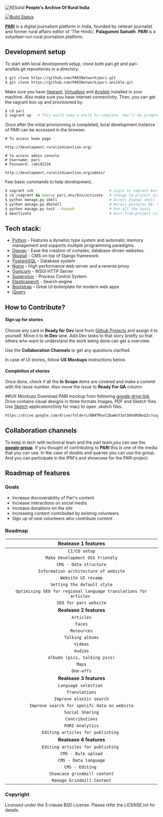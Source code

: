 ![N|Solid](https://ruralindiaonline.org/static/img/logo.png)    **People's Archive Of Rural India**

[![Build Status](https://travis-ci.org/sankarpatw/pari.svg?branch=master)](https://travis-ci.org/sankarpatw/pari)

**[PARI](https://ruralindiaonline.org/)** is a digital journalism platform in India, founded by veteran journalist and former rural affairs editor of 'The Hindu', **Palagummi Sainath**. **PARI** is a volunteer-run rural journalism platform.

## Development setup

To start with local development setup, clone both pari.git and pari-ansible.git repositories in a directory.
```sh
$ git clone https://github.com/PARINetwork/pari.git
$ git clone https://github.com/PARINetwork/pari-ansible.git
```

Make sure you have [Vagrant](https://www.vagrantup.com/downloads.html), [Virtualbox](https://www.virtualbox.org/wiki/Downloads) and [Ansible](http://docs.ansible.com/ansible/intro_installation.html) installed in your machine.
Also make sure you have internet connectivity. Then, you can get the vagrant box up and provisioned by:

```sh
$ cd pari
$ vagrant up   # This would take a while to complete. You'll be prompted for SUDO password of your host machine for the first time.
```

Once after the initial provisioning is completed, local development instance of PARI can be accessed in the browser. 

    # To access home page
    
    http://development.ruralindiaonline.org/
             
    # To access admin console
    # Username: pari
    # Password: !abcd1234
    
    http://development.ruralindiaonline.org/admin/

Few basic commands to help development,

```sh
$ vagrant ssh                                   # Login to vagrant box
$ cd /vagrant && source pari_env/bin/activate   # Change to project directory and activate project virtualenv   
$ python manage.py shell                        # Access django shell
$ python manage.py dbshell                      # Access postgres DB. Password: pari
$ python manage.py test --keepdb                # Run all the tests
$ deactivate                                    # Exit from project virtualenv
```
## Tech stack:

* [Python](https://www.python.org/) - Features a dynamic type system and automatic memory management and supports multiple programming paradigms.
* [Django](https://www.djangoproject.com/) - Ease the creation of complex, database-driven websites.
* [Wagtail](https://wagtail.io/) - CMS on top of Django framework
* [PostgreSQL](https://www.postgresql.org/) - Database system
* [Nginx](https://www.nginx.com/) - High performance web server and a reverse proxy
* [Gunicorn](http://gunicorn.org/) - WSGI HTTP Server
* [Supervisor](http://supervisord.org/) - Process Control System
* [Elasticsearch](https://www.elastic.co/) - Search engine
* [Bootstrap](http://getbootstrap.com/) - Great UI boilerplate for modern web apps
* [jQuery](https://jquery.com/)

## How to Contribute?
#### Sign up for stories
Choose any card in **Ready for Dev** lane from [Github Projects](https://github.com/PARINetwork/pari/projects/1) and assign it to yourself. Move it to **In Dev** lane. Add Dev tasks to that story briefly so that others who want to understand the work being done can get a overview. 

Use the **Collaboration Channels** to get any questions clarified.

In case of UI stories, follow **UX Mockups** instructions below.

#### Completion of stories
Once done, check if all the **In Scope** items are covered and make a commit with the issue number. Also move the issue to **Ready For QA** column.


##UX Mockups
Download PARI mockup from following [google drive link](https://drive.google.com/drive/folders/0B4TMsel2baWuY1otS0hUM3NxQ2c?usp=sharing). Drive contains visual designs in three formats
Images, PDF and Sketch files. Use [Sketch](https://www.sketchapp.com/) application(Only for mac) to open .sketch files.
 ```sh
https://drive.google.com/drive/folders/0B4TMsel2baWuY1otS0hUM3NxQ2c?usp=sharing
```

## Collaboration channels
To keep in tech with technical team and the pari team,you can use the [**google group**](). If you thought of contributing to **PARI** this is one of the media that you can use. In the case of doubts and queries you can use the group.
And you can participate in the IPM's and showcase for the PARI project.

## Roadmap of features

### Goals
- Increase discoverability of Pari's content
- Increase interactions on social media
- Increase donations on the site
- Increasing content contributed by existing volunteers
- Sign up of new volunteers who contribute content

### Roadmap

| Realease 1 features|
|:--------:|
|`CI/CD setup`|
|`Make Development OSS Friendly`|
|`CMS - Data structure`|
|`Information architecture of website` |
|`Website UI revamp`|
|`Setting the default style`|
|`Optimising SEO for regional language translations for articles `|
|`SEO for pari website`|
|**Realease 2 features**|
|`Articles`|
|`Faces`|
|`Resources`|
|`Talking albums`|
|`Videos`|
|`Audios`|
|`Albums (pics, talking pics)`|
|`Maps`|
|`One-offs`|
|**Realease 3 features**|
|`Language selection `|
|`Translations`|
|`Improve elastic search`|
|`Improve search for specifc data on website`|
|`Social Sharing`|
|`Contributions`|
|`PARI Analytics`|
|`Editing articles for publishing `|
|**Realease 4 features**|
|`Editing articles for publishing `|
|`CMS - Bulk upload`|
|`CMS - Data language`|
|`CMS - Editing `|
|`Showcase grindmill content`|
|`Manage Grindmill Content`|







### Copyright

Licensed under the 3-clause BSD License. Please refer the LICENSE.txt for details.

